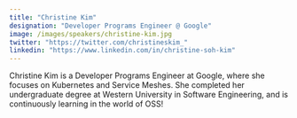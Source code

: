 ```yaml
---
title: "Christine Kim"
designation: "Developer Programs Engineer @ Google"
image: /images/speakers/christine-kim.jpg
twitter: "https://twitter.com/christineskim_"
linkedin: "https://www.linkedin.com/in/christine-soh-kim"
---
```


Christine Kim is a Developer Programs Engineer at Google, where she focuses on Kubernetes and Service Meshes. She completed her undergraduate degree at Western University in Software Engineering, and is continuously learning in the world of OSS!